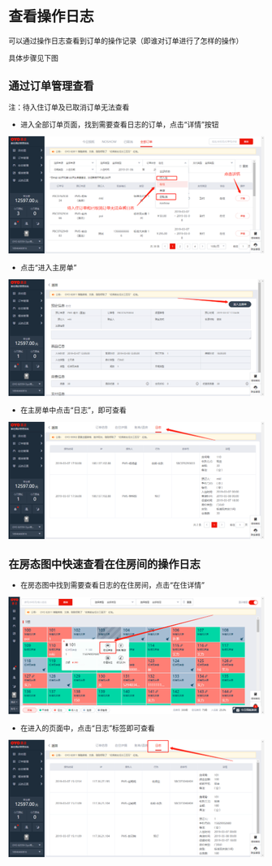 # 查看操作日志

可以通过操作日志查看到订单的操作记录（即谁对订单进行了怎样的操作）

具体步骤见下图

## 通过订单管理查看

注：待入住订单及已取消订单无法查看

* 进入全部订单页面，找到需要查看日志的订单，点击“详情”按钮

![](../.gitbook/assets/image%20%28380%29.png)

* 点击“进入主房单”

![](../.gitbook/assets/image%20%28703%29.png)

* 在主房单中点击“日志”，即可查看

![](../.gitbook/assets/image%20%2841%29.png)

## 在房态图中快速查看在住房间的操作日志

* 在房态图中找到需要查看日志的在住房间，点击“在住详情”

![](../.gitbook/assets/image%20%28694%29.png)

* 在进入的页面中，点击“日志”标签即可查看

![](../.gitbook/assets/image%20%28409%29.png)

